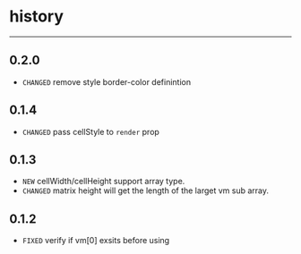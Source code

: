 # history

---

## 0.2.0

* `CHANGED` remove style border-color definintion

## 0.1.4

* `CHANGED` pass cellStyle to `render` prop

## 0.1.3

* `NEW` cellWidth/cellHeight support array type.
* `CHANGED` matrix height will get the length of the larget vm sub array.

## 0.1.2

* `FIXED` verify if vm[0] exsits before using